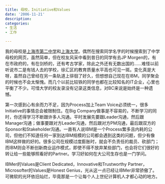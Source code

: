 ```yaml
---
title: 母校，Initiative和Values
date: '2006-11-21'
description:
categories:
- 生活
- 工作

---
```

我的母校是[上海市第二中学](http://www.shiers.cn/)和[上海大学](http://www.shu.edu.cn/)。偶然在搜索同学名字的时候搜索到了中学母校的网页，虽然简单，但在校友风采中看到昔日的同学有去JP Morgen的，有在市政府的，有在剑桥的，还有考古学家，除此之外还有无数出国的……难怪以前听说市二是有钱人去的学校，徐汇区的教育质量水平高也可见一斑。变化真是大呀，虽然自己曾经在另一条轨道上徘徊了好久，但想想自己现在在IBM，同学聚会的时候也不会太惭愧。而几个以前比较铁的同学也都在比较知名的IT企业，心里也平衡了不少。可惜大学的校友录没有记录这类信息，对BC来说是始终是一种遗憾。

第一次感到心有余而力不足，因为Process加上Team Voice必须统一，很多Initiative的事情总会被限制住。在Big Company做事是不容易的，不断学习的同时，你还得学习不断跟许多人沟通。平时发展先要跟Leader沟通，然后跟Manager沟通；做事要跟对方Leader沟通，然后跟对方PM沟通，最后跟双方的Sponsor和Stakeholder沟通。一直有人说IBM是一个Process繁多且内耗的公司，但他们不知道任何一家到达IBM规模的公司都会遇到这类的问题，但少有像IBM这样做的好的。很多公司在规模过度膨胀时，就会不负责任的裁员、砍部门；而IBM则会不断创新商业运作模式，即使不得不放弃某些部门，也会将它们很好的转让给一些能够照看好的Partner。学习好如何在大公司生存也是一门学问。

IBMer的Values是Client Dedicated，Innovative和Trustworthy Partner，Microsofter的Values是Honest Genius，光从这一点已经让IBMer非常骄傲了。可微软的光环依旧灿烂，毕竟那是一个让每个人上世纪计算机人才都心动的地方。